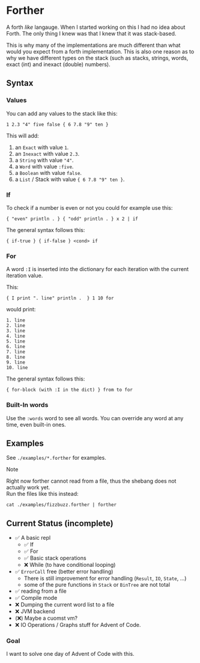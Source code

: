 # Forther


A forth *like* langauge.
When I started working on this I had no idea about Forth.
The only thing I knew was that I knew that it was stack-based.

This is why many of the implementations are much different than what would you
expect from a forth implementation.
This is also one reason as to why we have different types on the stack 
  (such as stacks, strings, words, exact (int) and inexact (double) numbers).

## Syntax

### Values

You can add any values to the stack like this:

```
1 2.3 "4" five false { 6 7.8 "9" ten }
```

This will add:

1. an `Exact` with value `1`.
2. an `Inexact` with value `2.3`.
3. a `String` with value `"4"`.
4. a `Word` with value `:five`.
5. a `Boolean` with value `false`.
6. a `List` / Stack with value `{ 6 7.8 "9" ten }`.


### If 

To check if a number is even or not you could for example use this:
```
{ "even" println . } { "odd" println . } x 2 | if
```

The general syntax follows this:
```
{ if-true } { if-false } <cond> if
```

### For

A word `:I` is inserted into the dictionary for each iteration
with the current iteration value. 

This:
```
{ I print ". line" println .  } 1 10 for
```
would print:
```
1. line
2. line
3. line
4. line
5. line
6. line
7. line
8. line
9. line
10. line
```

The general syntax follows this:
```
{ for-block (with :I in the dict) } from to for
```

### Built-In words

Use the `:words` word to see all words.
You can override any word at any time, even built-in ones.

## Examples

See `./examples/*.forther` for examples.

> [!NOTE]
> Right now forther cannot read from a file, thus
> the shebang does not actually work yet.<br>
> Run the files like this instead:
>
> `cat ./examples/fizzbuzz.forther | forther`

## Current Status (incomplete)

- ✅ A basic repl
  - ✅ If
  - ✅ For
  - ✅ Basic stack operations
  - ❌ While (to have conditional looping)
- ✅ `ErrorCall` free (better error handling)
  - There is still improvement for error handling (`Result`, `IO`, `State`, ...)
  - some of the pure functions in `Stack` or `BinTree` are not total
- ✅ reading from a file
- ✅ Compile mode 
- ❌ Dumping the current word list to a file
- ❌ JVM backend
- (❌) Maybe a cuomst vm?
- ❌ IO Operations / Graphs stuff for Advent of Code.

### Goal

I want to solve one day of Advent of Code with this.

